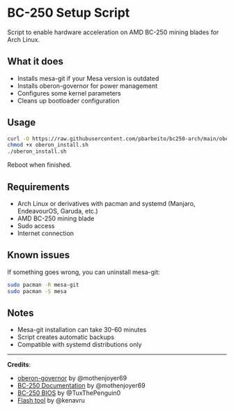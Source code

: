 # BC-250 Setup Script

Script to enable hardware acceleration on AMD BC-250 mining blades for Arch Linux.

## What it does

- Installs mesa-git if your Mesa version is outdated
- Installs oberon-governor for power management
- Configures some kernel parameters
- Cleans up bootloader configuration

## Usage

```bash
curl -O https://raw.githubusercontent.com/pbarbeito/bc250-arch/main/oberon_install.sh
chmod +x oberon_install.sh
./oberon_install.sh
```

Reboot when finished.

## Requirements

- Arch Linux or derivatives with pacman and systemd (Manjaro, EndeavourOS, Garuda, etc.)
- AMD BC-250 mining blade
- Sudo access
- Internet connection

## Known issues

If something goes wrong, you can uninstall mesa-git:
```bash
sudo pacman -R mesa-git
sudo pacman -S mesa
```

## Notes

- Mesa-git installation can take 30-60 minutes
- Script creates automatic backups
- Compatible with systemd distributions only

---

**Credits**: 
- [oberon-governor](https://gitlab.com/mothenjoyer69/oberon-governor) by @mothenjoyer69
- [BC-250 Documentation](https://github.com/mothenjoyer69/bc250-documentation) by @mothenjoyer69
- [BC-250 BIOS](https://gitlab.com/TuxThePenguin0/bc250-bios/) by @TuxThePenguin0
- [Flash tool](https://github.com/kenavru/BC-250) by @kenavru